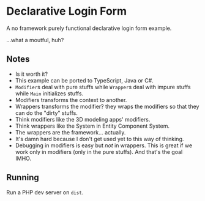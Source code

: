 # Declarative Login Form

A no framework purely functional declarative login form example.

...what a moutful, huh?

## Notes

- Is it worth it?
- This example can be ported to TypeScript, Java or C#.
- `Modifier`s deal with pure stuffs while `Wrapper`s deal with impure stuffs while `Main` initializes stuffs.
- Modifiers transforms the context to another.
- Wrappers transforms the modifier? they wraps the modifiers so that they can do the "dirty" stuffs.
- Think modifiers like the 3D modeling apps' modifiers.
- Think wrappers like the System in Entity Component System.
- The wrappers are the framework... actually.
- It's damn hard because I don't get used yet to this way of thinking.
- Debugging in modifiers is easy but *not* in wrappers.
  This is great if we work only in modifiers (only in the pure stuffs).
  And that's the goal IMHO.

## Running

Run a PHP dev server on `dist`.
